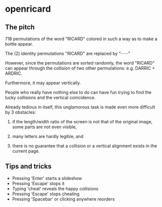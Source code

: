 # openricard

## The pitch

718 permutations of the word "RICARD" colored in such a way as to make a bottle appear.

The (2) identity permutations "RICARD" are replaced by "······" 

However, since the permutations are sorted randomly, the word "RICARD" can appear through the collision of two other permutations: e.g. DARRIC + ARDRIC.

Furthermore, it may appear vertically.

People who really have nothing else to do can have fun trying to find the lucky collisions and the vertical coincidence.

Already tedious in itself, this unglamorous task is made even more difficult by 3 obstacles:

1. if the length/width ratio of the screen is not that of the original image, some parts are not even visible,

2. many letters are hardly legible, and

3. there is no guarantee that a collision or a vertical alignment exists in the current page.

## Tips and tricks

* Pressing 'Enter' starts a slideshow
* Pressing 'Escape' stops it
* Typing 'cheat' reveals the happy collisions
* Pressing 'Escape' stops cheating
* Pressing 'Spacebar' or clicking anywhere reorders
